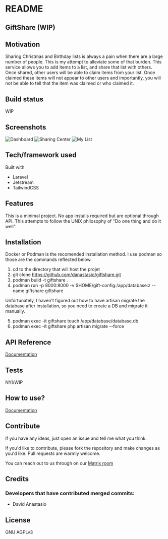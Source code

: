 # README

## GiftShare (WIP)

## Motivation

Sharing Christmas and Birthday lists is always a pain when there are a large number of people. This is my attempt to alleviate some of that burden. This service allows you to add items to a list, and share that list with others. Once shared, other users will be able to claim items from your list. Once claimed these items will not appear to other users and importantly, you will not be able to tell that the item was claimed or who claimed it.

## Build status

WIP

## Screenshots

![Dashboard](https://gifts.danastas.io/images/dashboard.png)
![Sharing Center](https://gifts.danastas.io/images/sharing_center.png)
![My List](https://gifts.danastas.io/images/mylist.png)

## Tech/framework used

Built with

- Laravel
- Jetstream
- TailwindCSS

## Features

This is a minimal project. No app installs required but are optional through API. This attempts to follow the UNIX philosophy of "Do one thing and do it well".

## Installation
Docker or Podman is the recomended installation method. I use podman so those are the commands reflected below.

01. cd to the directory that will host the projet
02. git clone https://github.com/danastasio/giftshare.git
03. podman build -t giftshare .
04. podman run -p 8000:8000 -v $HOME/gift-config:/app/database:z --name giftshare giftshare

Unfortunately, I haven't figured out how to have artisan migrate the database after installation, so you need to create a DB and migrate it manually.

05. podman exec -it giftshare touch /app/database/database.db
06. podman exec -it giftshare php artisan migrate --force

## API Reference

[Documentation](https://github.com/danastasio/giftshare/wiki/API)

## Tests

NYI/WIP

## How to use?

[Documentation](https://github.com/danastasio/giftshare/wiki/Usage)

## Contribute

If you have any ideas, just open an issue and tell me what you think.

If you'd like to contribute, please fork the repository and make changes as you'd like. Pull requests are warmly welcome.

You can reach out to us through on our [Matrix room](https://matrix.to/#/#giftshare:danastas.io)

## Credits

### Developers that have contributed merged commits:
- David Anastasio

## License
GNU AGPLv3
